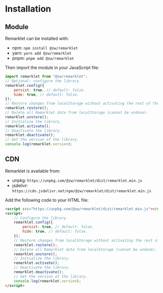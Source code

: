 # Installation

## Module

Remarklet can be installed with:

- npm: `npm install @zw/remarklet`
- yarn: `yarn add @zw/remarklet`
- pnpm: `pnpm add @zw/remarklet`

Then import the module in your JavaScript file:

```javascript
import remarklet from "@zw/remarklet";
// Optional: configure the library.
remarklet.config({
    persist: true, // default: false.
    hide: true, // default: false.
});
// Restore changes from localStorage without activating the rest of the library.
remarklet.restore();
// Delete all Remarklet data from localStorage (cannot be undone).
remarklet.unstore();
// Initialize the library.
remarklet.activate();
// Deactivate the library.
remarklet.deactivate();
// Get the version of the library.
console.log(remarklet.version);
```

## CDN

Remarklet is available from:

- unpkg: `https://unpkg.com/@zw/remarklet/dist/remarklet.min.js`
- jsdelivr: `https://cdn.jsdelivr.net/npm/@zw/remarklet/dist/remarklet.min.js`

Add the following code to your HTML file:

```html
<script src="https://unpkg.com/@zw/remarklet/dist/remarklet.min.js"></script>
<script>
    // Configure the library.
    remarklet.config({
        persist: true, // default: false.
        hide: true, // default: false.
    });
    // Restore changes from localStorage without activating the rest of the library.
    remarklet.restore();
    // Delete all Remarklet data from localStorage (cannot be undone).
    remarklet.unstore();
    // Initialize the library.
    remarklet.activate();
    // Deactivate the library.
    remarklet.deactivate();
    // Get the version of the library.
    console.log(remarklet.version);
</script>
```
